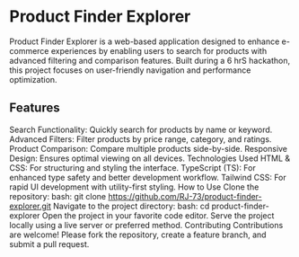 # Product Finder Explorer
Product Finder Explorer is a web-based application designed to enhance e-commerce experiences by enabling users to search for products with advanced filtering and comparison features. Built during a 6 hrS hackathon, this project focuses on user-friendly navigation and performance optimization.

## Features
Search Functionality: Quickly search for products by name or keyword.
Advanced Filters:
Filter products by price range, category, and ratings.
Product Comparison: Compare multiple products side-by-side.
Responsive Design: Ensures optimal viewing on all devices.
Technologies Used
HTML & CSS: For structuring and styling the interface.
TypeScript (TS): For enhanced type safety and better development workflow.
Tailwind CSS: For rapid UI development with utility-first styling.
How to Use
Clone the repository:
bash:
git clone https://github.com/RJ-73/product-finder-explorer.git
Navigate to the project directory:
bash:
cd product-finder-explorer
Open the project in your favorite code editor.
Serve the project locally using a live server or preferred method.
Contributing
Contributions are welcome! Please fork the repository, create a feature branch, and submit a pull request.



